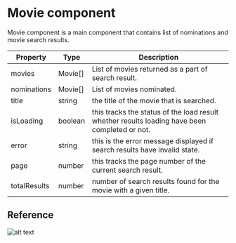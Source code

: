# Movie component

Movie component is a main component that contains list of nominations and movie search results.


| Property | Type | Description |
| --------------- | --------------- | --------------- |
| movies |  Movie[] | List of movies returned as a part of search result.
| nominations | Movie[] | List of movies nominated. 
| title | string | the title of the movie that is searched.
| isLoading | boolean | this tracks the status of the load result whether results loading have been completed or not.
| error | string | this is the error message displayed if search results have invalid state.
| page | number | this tracks the page number of the current search result.
| totalResults | number | number of search results found for the movie with a given title.

## Reference

![alt text](https://images-shoppies-project.s3-us-west-2.amazonaws.com/Screen+Shot+2020-09-06+at+3.21.42+AM.png)

